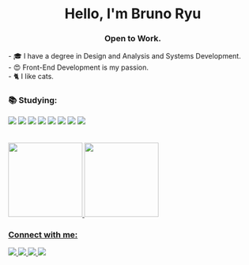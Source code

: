 
<h1 align="center">Hello, I'm Bruno Ryu</h1>
<h3 align="center">Open to Work.</h3>
<p>
- 🎓 I have a degree in Design and Analysis and Systems Development.<br>
- 😍 Front-End Development is my passion.<br>
- 🐈 I like cats.
</p>
<h3 align="left">📚 Studying:</h3>
<div>
    <img src="https://img.shields.io/badge/HTML5-E34F26?style=for-the-badge&logo=html5&logoColor=white" target="_blank">
    <img src="https://img.shields.io/badge/CSS3-1572B6?style=for-the-badge&logo=css3&logoColor=white" target="_blank">
    <img src="https://img.shields.io/badge/JavaScript-F7DF1E?style=for-the-badge&logo=javascript&logoColor=black" target="_blank">
  <img src="https://img.shields.io/badge/Typescript-377CC8?style=for-the-badge&logo=typescript&logoColor=black" target="_blank">
    <img src="https://img.shields.io/badge/Angular-DE002D?style=for-the-badge&logo=angular&logoColor=black" target="_blank">
    <img src="https://img.shields.io/badge/React-61DAFB?style=for-the-badge&logo=react&logoColor=black" target="_blank">
    <img src="https://img.shields.io/badge/GIT-E44C30?style=for-the-badge&logo=git&logoColor=white" target="_blank">
    <img src="https://img.shields.io/badge/Swift-E44C30?style=for-the-badge&logo=swift&logoColor=white" target="_blank">
</div>
<br>

<br>
<div>
  <a href="https://github.com/BRyuTakahashi">
  <img height="150em" src="https://github-readme-stats.vercel.app/api?username=BRyuTakahashi&show_icons=true&theme=dracula&title_color=0AFEFF&include_all_commits=true&count_private=true"/>
    
  <img height="150em" src="https://github-readme-stats.vercel.app/api/top-langs/?username=BRyuTakahashi&layout=compact&langs_count=7&theme=dracula&title_color=0AFEFF"/>
</div>

<h3 align="left">Connect with me:</h3>
<div>
  <a href="https://www.instagram.com/bruno_ryu0805/" target="_blank">
    <img src="https://img.shields.io/badge/-Instagram-%23E4405F?style=for-the-badge&logo=instagram&logoColor=white" target="_blank">
  </a>

  <a href="https://www.linkedin.com/in/bruno-takahashi-97b0b01b8/" target="_blank">
    <img src="https://img.shields.io/badge/LinkedIn-0077B5?style=for-the-badge&logo=linkedin&logoColor=white" target="_blank">
  </a>

  <a href="https://medium.com/@brunoryu0805" target="_blank">
    <img src="https://img.shields.io/badge/Medium-F2A71B?style=for-the-badge&logo=medium&logoColor=white" target="_blank">
  </a>

  <a href="https://www.behance.net/brunoryu1" target="_blank">
    <img src="https://img.shields.io/badge/Behance-056CF2?style=for-the-badge&logo=behance&logoColor=white" target="_blank">
  </a>

</div>
